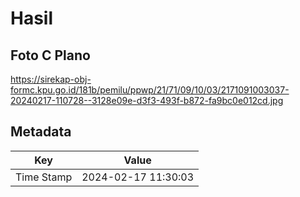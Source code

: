 # Hasil

## Foto C Plano

https://sirekap-obj-formc.kpu.go.id/181b/pemilu/ppwp/21/71/09/10/03/2171091003037-20240217-110728--3128e09e-d3f3-493f-b872-fa9bc0e012cd.jpg


## Metadata

| Key        | Value               |
| ---------- | ------------------- |
| Time Stamp | 2024-02-17 11:30:03 |



